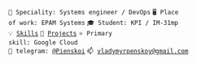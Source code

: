 <code>👷 Speciality: Systems engineer / DevOps</code>
<code>🖥️ Place of work: EPAM Systems</code>
<code>🎓 Student: KPI / IM-31mp</code><br>
<code>💡 [Skills](https://github.com/Pienskoi/SelfAssessment)</code>
<code>📝 [Projects](PROJECTS.md)</code>
<code>⭐ Primary skill: Google Cloud</code><br>
<code>💬 telegram: [@Pienskoi](https://telegram.me/Pienskoi)</code>
<code>📫 [vladymyrpenskoy@gmail.com](mailto:vladymyrpenskoy@gmail.com)</code>
